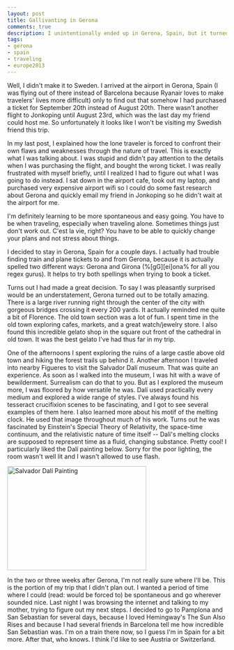 ```yaml
---
layout: post
title: Gallivanting in Gerona
comments: true
description: I unintentionally ended up in Gerona, Spain, but it turned out to be a fortunate accident!
tags:
- gerona
- spain
- traveling
- europe2013
---
```

Well, I didn't make it to Sweden. I arrived at the airport in Gerona, Spain (I was flying out of there instead of Barcelona because Ryanair loves to make travelers' lives more difficult) only to find out that somehow I had purchased a ticket for September 20th instead of August 20th. There wasn't another flight to Jonkoping until August 23rd, which was the last day my friend could host me. So unfortunately it looks like I won't be visiting my Swedish friend this trip.

In my last post, I explained how the lone traveler is forced to confront their own flaws and weaknesses through the nature of travel. This is exactly what I was talking about. I was stupid and didn't pay attention to the details when I was purchasing the flight, and bought the wrong ticket. I was really frustrated with myself briefly, until I realized I had to figure out what I was going to do instead. I sat down in the airport cafe, took out my laptop, and purchased very expensive airport wifi so I could do some fast research about Gerona and quickly email my friend in Jonkoping so he didn't wait at the airport for me.

I'm definitely learning to be more spontaneous and easy going. You have to be when traveling, especially when traveling alone. Sometimes things just don't work out. C'est la vie, right? You have to be able to quickly change your plans and not stress about things.

I decided to stay in Gerona, Spain for a couple days. I actually had trouble finding train and plane tickets to and from Gerona, because it is actually spelled two different ways: Gerona and Girona (%\[gG]\[ei]ona% for all you regex gurus). It helps to try both spellings when trying to book a ticket.

Turns out I had made a great decision. To say I was pleasantly surprised would be an understatement, Gerona turned out to be totally amazing. There is a large river running right through the center of the city with gorgeous bridges crossing it every 200 yards. It actually reminded me quite a bit of Florence. The old town section was a lot of fun. I spent time in the old town exploring cafes, markets, and a great watch/jewelry store. I also found this incredible gelato shop in the square out front of the cathedral in old town. It was the best gelato I've had thus far in my trip.

One of the afternoons I spent exploring the ruins of a large castle above old town and hiking the forest trails up behind it. Another afternoon I traveled into nearby Figueres to visit the Salvador Dalí museum. That was quite an experience. As soon as I walked into the museum, I was hit with a wave of bewilderment. Surrealism can do that to you. But as I explored the museum more, I was floored by how versatile he was. Dalí used practically every medium and explored a wide range of styles. I've always found his tesseract crucifixion scenes to be fascinating, and I got to see several examples of them here. I also learned more about his motif of the melting clock. He used that image throughout much of his work. Turns out he was fascinated by Einstein's Special Theory of Relativity, the space-time continuum, and the relativistic nature of time itself -- Dalí's melting clocks are supposed to represent time as a fluid, changing substance. Pretty cool! I particularly liked the Dalí painting below. Sorry for the poor lighting, the room wasn't well lit and I wasn't allowed to use flash.

<a href="{% asset_path full/dali_painting.jpg %}"><img alt="Salvador Dalí Painting" src="{% asset_path thumb/dali_painting.jpg %}" height="239" width="319" /></a>

In the two or three weeks after Gerona, I'm not really sure where I'll be. This is the portion of my trip that I didn't plan out. I wanted a period of time where I could (read: would be forced to) be spontaneous and go wherever sounded nice. Last night I was browsing the internet and talking to my mother, trying to figure out my next steps. I decided to go to Pamplona and San Sebastian for several days, because I loved Hemingway's The Sun Also Rises and because I had several friends in Barcelona tell me how incredible San Sebastian was. I'm on a train there now, so I guess I'm in Spain for a bit more. After that, who knows. I think I'd like to see Austria or Switzerland.
